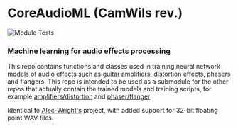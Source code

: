 # CoreAudioML (CamWils rev.)

![Module Tests](https://github.com/Alec-Wright/CoreAudioML/workflows/Python%20Package%20using%20Conda/badge.svg?branch=main)

### Machine learning for audio effects processing

This repo contains functions and classes used in training neural network models of audio effects such as guitar amplifiers, distortion effects, phasers and flangers. This repo is intended to be used as a submodule for the other repos that actually contain the trained models and training scripts, for example [amplifiers/distortion](https://github.com/Alec-Wright/NeuralGuitarAmpModelling) and [phaser/flanger](https://github.com/Alec-Wright/NeuralTimeVaryFX)

Identical to [Alec-Wright's](https://github.com/Alec-Wright) project, with added support for 32-bit floating point WAV files.
